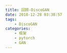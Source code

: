 ```yaml
---
title: 回顾-DiscoGAN
date: 2018-12-28 03:38:57
tags:
    - DiscoGAN
categories: 
    - 框架
    - pytorch
    - GAN
---
```

